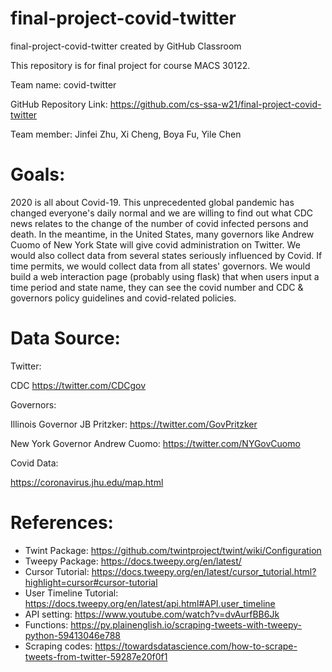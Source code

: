 # final-project-covid-twitter

final-project-covid-twitter created by GitHub Classroom

This repository is for final project for course MACS 30122.

Team name: covid-twitter

GitHub Repository Link: https://github.com/cs-ssa-w21/final-project-covid-twitter

Team member: Jinfei Zhu, Xi Cheng, Boya Fu, Yile Chen


# Goals: 

2020 is all about Covid-19. This unprecedented global pandemic has changed everyone's daily normal and we are willing to find out what CDC news relates to the change of the number of covid infected persons and death. In the meantime, in the United States, many governors like Andrew Cuomo of New York State will give covid administration on Twitter. We would also collect data from several states seriously influenced by Covid. If time permits, we would collect data from all states' governors. We would build a web interaction page (probably using flask) that when users input a time period and state name, they can see the covid number and CDC & governors policy guidelines and covid-related policies.


# Data Source:

Twitter: 

CDC https://twitter.com/CDCgov

Governors: 

Illinois Governor JB Pritzker: https://twitter.com/GovPritzker

New York Governor Andrew Cuomo: https://twitter.com/NYGovCuomo


Covid Data: 

https://coronavirus.jhu.edu/map.html

# References:

- Twint Package: https://github.com/twintproject/twint/wiki/Configuration
- Tweepy Package: https://docs.tweepy.org/en/latest/
- Cursor Tutorial: https://docs.tweepy.org/en/latest/cursor_tutorial.html?highlight=cursor#cursor-tutorial
- User Timeline Tutorial: https://docs.tweepy.org/en/latest/api.html#API.user_timeline
- API setting: https://www.youtube.com/watch?v=dvAurfBB6Jk
- Functions: https://py.plainenglish.io/scraping-tweets-with-tweepy-python-59413046e788
- Scraping codes: https://towardsdatascience.com/how-to-scrape-tweets-from-twitter-59287e20f0f1
